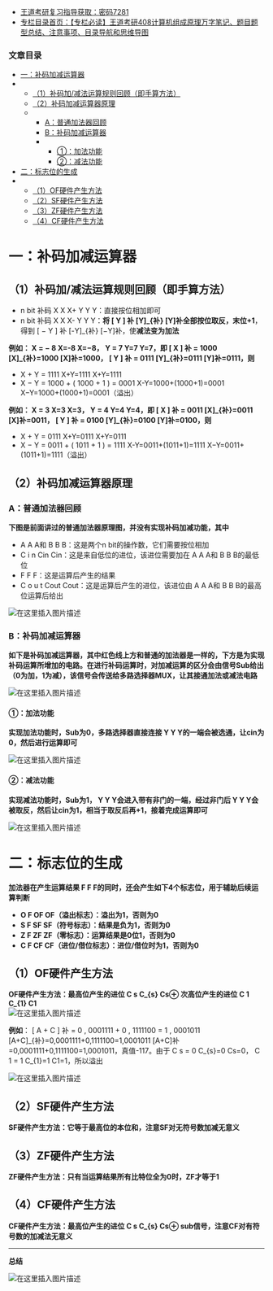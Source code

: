  

- [王道考研复习指导获取：密码7281](https://url18.ctfile.com/f/22722418-803125355-edf378?p=7281)
- [专栏目录首页：【专栏必读】王道考研408计算机组成原理万字笔记、题目题型总结、注意事项、目录导航和思维导图](https://zhangxing-tech.blog.csdn.net/article/details/120664162?spm=1001.2014.3001.5502)

### 文章目录

- [一：补码加减运算器](#_9)
- - [（1）补码加/减法运算规则回顾（即手算方法）](#1_11)
  - [（2）补码加减运算器原理](#2_38)
  - - [A：普通加法器回顾](#A_40)
    - [B：补码加减运算器](#B_55)
    - - [①：加法功能](#_63)
      - [②：减法功能](#_71)
- [二：标志位的生成](#_81)
- - [（1）OF硬件产生方法](#1OF_95)
  - [（2）SF硬件产生方法](#2SF_111)
  - [（3）ZF硬件产生方法](#3ZF_116)
  - [（4）CF硬件产生方法](#4CF_122)

# 一：补码加减运算器

## （1）补码加/减法运算规则回顾（即手算方法）

- n bit 补码 X X X+ Y Y Y：直接按位相加即可
- n bit 补码 X X X\- Y Y Y：**将 \[ Y \] 补 \[Y\]\_\{补\} \[Y\]补​全部按位取反，末位+1**，得到 \[ − Y \] 补 \[-Y\]\_\{补\} \[−Y\]补​，使**减法变为加法**

**例如： X = − 8 X=-8 X\=−8， Y = 7 Y=7 Y\=7，即 \[ X \] 补 = 1000 \[X\]\_\{补\}=1000 \[X\]补​\=1000， \[ Y \] 补 = 0111 \[Y\]\_\{补\}=0111 \[Y\]补​\=0111，则**

- X + Y = 1111 X+Y=1111 X+Y\=1111
- X − Y = 1000 + \( 1000 + 1 \) = 0001 X-Y=1000+\(1000+1\)=0001 X−Y\=1000+\(1000+1\)\=0001（溢出）

**例如： X = 3 X=3 X\=3， Y = 4 Y=4 Y\=4，即 \[ X \] 补 = 0011 \[X\]\_\{补\}=0011 \[X\]补​\=0011， \[ Y \] 补 = 0100 \[Y\]\_\{补\}=0100 \[Y\]补​\=0100，则**

- X + Y = 0111 X+Y=0111 X+Y\=0111
- X − Y = 0011 + \( 1011 + 1 \) = 1111 X-Y=0011+\(1011+1\)=1111 X−Y\=0011+\(1011+1\)\=1111（溢出）

## （2）补码加减运算器原理

### A：普通加法器回顾

**下图是前面讲过的普通加法器原理图，并没有实现补码加减功能，其中**

- A A A和 B B B：这是两个n bit的操作数，它们需要按位相加
- C i n Cin Cin：这是来自低位的进位，该进位需要加在 A A A和 B B B的最低位
- F F F：这是运算后产生的结果
- C o u t Cout Cout：这是运算后产生的进位，该进位由 A A A和 B B B的最高位运算后给出

![在这里插入图片描述](https://ziquyun.com/main/csdn/img?url=https%3A%2F%2Fimg-blog.csdnimg.cn%2Fe15b83fb1b7a4b6ea2d8d5c86cf78e3b.png&rfUrl=https%3A%2F%2Fzhangxing-tech.blog.csdn.net%2Farticle%2Fdetails%2F126015812)

### B：补码加减运算器

**如下是补码加减运算器，其中红色线上方和普通的加法器是一样的，下方是为实现补码运算所增加的电路。在进行补码运算时，对加减运算的区分会由信号Sub给出（0为加，1为减），该信号会传送给多路选择器MUX，让其接通加法或减法电路**

![在这里插入图片描述](https://ziquyun.com/main/csdn/img?url=https%3A%2F%2Fimg-blog.csdnimg.cn%2Facba41cde9a5456f9d2d4fedf7c02acf.png&rfUrl=https%3A%2F%2Fzhangxing-tech.blog.csdn.net%2Farticle%2Fdetails%2F126015812)

#### ①：加法功能

**实现加法功能时，Sub为0，多路选择器直接连接 Y Y Y的一端会被选通，让cin为0，然后进行运算即可**

![在这里插入图片描述](https://ziquyun.com/main/csdn/img?url=https%3A%2F%2Fimg-blog.csdnimg.cn%2Ff7601df485ec4157a6aed3012875ceed.png&rfUrl=https%3A%2F%2Fzhangxing-tech.blog.csdn.net%2Farticle%2Fdetails%2F126015812)

#### ②：减法功能

**实现减法功能时，Sub为1， Y Y Y会进入带有非门的一端，经过非门后 Y Y Y会被取反，然后让cin为1，相当于取反后再+1，接着完成运算即可**

![在这里插入图片描述](https://ziquyun.com/main/csdn/img?url=https%3A%2F%2Fimg-blog.csdnimg.cn%2F10743032d58745adba9b7e86d8f50e3f.png&rfUrl=https%3A%2F%2Fzhangxing-tech.blog.csdn.net%2Farticle%2Fdetails%2F126015812)

# 二：标志位的生成

**加法器在产生运算结果 F F F的同时，还会产生如下4个标志位，用于辅助后续运算判断**

- **O F OF OF（溢出标志）：溢出为1，否则为0**
- **S F SF SF（符号标志）：结果是负为1，否则为0**
- **Z F ZF ZF（零标志）：运算结果是0位1，否则为0**
- **C F CF CF（进位/借位标志）：进位/借位时为1，否则为0**

## （1）OF硬件产生方法

**OF硬件产生方法：最高位产生的进位 C s C\_\{s\} Cs​⊕ 次高位产生的进位 C 1 C\_\{1\} C1​**  
![在这里插入图片描述](https://ziquyun.com/main/csdn/img?url=https%3A%2F%2Fimg-blog.csdnimg.cn%2Fc665fa8fdf964cb198c7baad281f8052.png&rfUrl=https%3A%2F%2Fzhangxing-tech.blog.csdn.net%2Farticle%2Fdetails%2F126015812)

**例如**： \[ A + C \] 补 = 0 , 0001111 + 0 , 1111100 = 1 , 0001011 \[A+C\]\_\{补\}=0,0001111+0,1111100=1,0001011 \[A+C\]补​\=0,0001111+0,1111100\=1,0001011，真值-117。由于 C s = 0 C\_\{s\}=0 Cs​\=0， C 1 = 1 C\_\{1\}=1 C1​\=1，所以溢出

![在这里插入图片描述](https://ziquyun.com/main/csdn/img?url=https%3A%2F%2Fimg-blog.csdnimg.cn%2F59f14687c2b1473cb810dbb58438585e.png&rfUrl=https%3A%2F%2Fzhangxing-tech.blog.csdn.net%2Farticle%2Fdetails%2F126015812)

## （2）SF硬件产生方法

**SF硬件产生方法：它等于最高位的本位和，注意SF对无符号数加减无意义**

## （3）ZF硬件产生方法

**ZF硬件产生方法：只有当运算结果所有比特位全为0时，ZF才等于1**

## （4）CF硬件产生方法

**CF硬件产生方法：最高位产生的进位 C s C\_\{s\} Cs​⊕ sub信号，注意CF对有符号数的加减法无意义**

---

**总结**

![在这里插入图片描述](https://ziquyun.com/main/csdn/img?url=https%3A%2F%2Fimg-blog.csdnimg.cn%2F060e63e42c40492d8e8d8ac7d8c604c9.png&rfUrl=https%3A%2F%2Fzhangxing-tech.blog.csdn.net%2Farticle%2Fdetails%2F126015812)